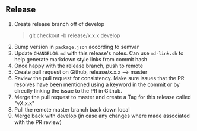 ## Release

1. Create release branch off of develop
   > git checkout -b release/x.x.x develop
2. Bump version in `package.json` according to semvar
3. Update `CHANGELOG.md` with this release's notes. Can use `md-link.sh` to help generate markdown style links from commit hash
4. Once happy with the release branch, push to remote
5. Create pull request on Github, release/x.x.x --> master
6. Review the pull request for consistency. Make sure issues that the PR resolves have been mentioned using a keyword in the commit or by directly linking the issue to the PR in Github.
7. Merge the pull request to master and create a Tag for this release called "vX.x.x"
8. Pull the remote master branch back down local
9. Merge back with develop (in case any changes where made associated with the PR review)
